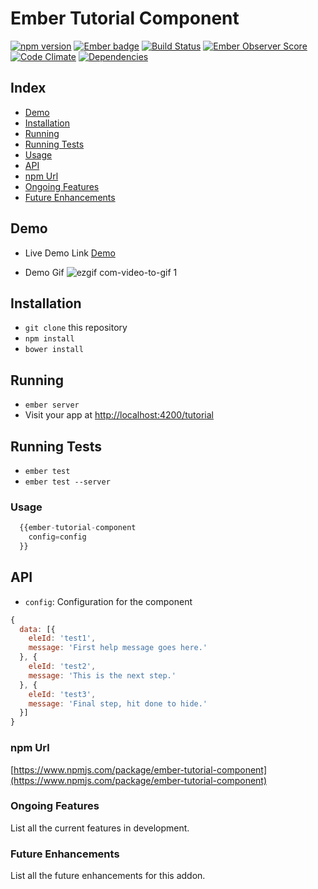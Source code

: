 # Ember Tutorial Component 

[![npm version](https://badge.fury.io/js/ember-tutorial-component.svg)](https://badge.fury.io/js/ember-tutorial-component)
[![Ember badge](https://embadge.io/v1/badge.svg?start=2.0.0)](https://embadge.io/v1/badge.svg?start=2.0.0)
[![Build Status](https://travis-ci.org/svkangal/ember-tutorial-component.svg?branch=master)](https://travis-ci.org/svkangal/ember-tutorial-component) 
[![Ember Observer Score](http://emberobserver.com/badges/ember-tutorial-component.svg)](http://emberobserver.com/addons/ember-tutorial-component)
[![Code Climate](https://codeclimate.com/github/svkangal/ember-tutorial-component/badges/gpa.svg)](https://codeclimate.com/github/svkangal/ember-tutorial-component)
[![Dependencies](https://david-dm.org/svkangal/ember-tutorial-component.svg)](https://david-dm.org/svkangal/ember-tutorial-component.svg)

## Index

 - [Demo](#demo)
 - [Installation](#installation)
 - [Running](#running)
 - [Running Tests](#running-tests)
 - [Usage](#usage)
 - [API](#api)
 - [npm Url](#npm-url)
 - [Ongoing Features](#ongoing-features)
 - [Future Enhancements](#future-enchancements)

## Demo
 - Live Demo Link
   [Demo](https://svkangal.github.io/ember-tutorial-component/)

 - Demo Gif
   ![ezgif com-video-to-gif 1](https://cloud.githubusercontent.com/assets/2807160/17454524/fe61d674-5b4d-11e6-8f3f-d5dfb9a2bb57.gif)

## Installation

* `git clone` this repository
* `npm install`
* `bower install`

## Running

* `ember server`
* Visit your app at [http://localhost:4200/tutorial](http://localhost:4200/tutorial)

## Running Tests

* `ember test`
* `ember test --server`

### Usage
```javascript
  {{ember-tutorial-component
    config=config
  }}
```
## API

* `config`: Configuration for the component

```javascript
{ 
  data: [{
    eleId: 'test1',
    message: 'First help message goes here.'
  }, {
    eleId: 'test2',
    message: 'This is the next step.'
  }, {
    eleId: 'test3',
    message: 'Final step, hit done to hide.'
  }]
}
```

### npm Url
[https://www.npmjs.com/package/ember-tutorial-component](https://www.npmjs.com/package/ember-tutorial-component)

### Ongoing Features
List all the current features in development.

### Future Enhancements
List all the future enhancements for this addon.
      

